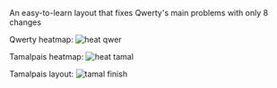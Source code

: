 An easy-to-learn layout that fixes Qwerty's main problems with only 8 changes

Qwerty heatmap:
![heat qwer](https://github.com/anoda9/Tamalpais/assets/3486897/4d0788ed-6330-4755-99ec-cb0933f1f193)

Tamalpais heatmap:
![heat tamal](https://github.com/anoda9/Tamalpais/assets/3486897/8dc3ea38-8ae8-4a2b-ae84-b921dec00fa6)

Tamalpais layout:
![tamal finish](https://github.com/anoda9/Tamalpais/assets/3486897/ea5af293-5586-4c28-9ad5-a26602b7e98e)
